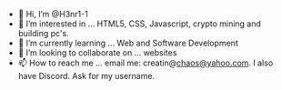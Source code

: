 - 👋 Hi, I’m @H3nr1-1
- 👀 I’m interested in ... HTML5, CSS, Javascript, crypto mining and building pc's.
- 🌱 I’m currently learning ... Web and Software Development
- 💞️ I’m looking to collaborate on ... websites
- 📫 How to reach me ... email me: creatin@chaos@yahoo.com.  I also have Discord.  Ask for my username.

<!---
H3nr1-1/H3nr1-1 is a ✨ special ✨ repository because its `README.md` (this file) appears on your GitHub profile.
You can click the Preview link to take a look at your changes.
--->
